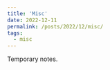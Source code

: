 ```yaml
---
title: 'Misc'
date: 2022-12-11
permalink: /posts/2022/12/misc/
tags:
  - misc
---
```


Temporary notes. 
